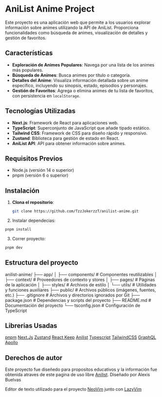 # AniList Anime Project

Este proyecto es una aplicación web que permite a los usuarios explorar información sobre animes utilizando la API de AniList. Proporciona funcionalidades como búsqueda de animes, visualización de detalles y gestión de favoritos.

## Características

- **Exploración de Animes Populares**: Navega por una lista de los animes más populares.
- **Búsqueda de Animes**: Busca animes por título o categoría.
- **Detalles del Anime**: Visualiza información detallada sobre un anime específico, incluyendo su sinopsis, estado, episodios y personajes.
- **Gestión de Favoritos**: Agrega o elimina animes de tu lista de favoritos, con persistencia en `localStorage`.

## Tecnologías Utilizadas

- **Next.js**: Framework de React para aplicaciones web.
- **TypeScript**: Superconjunto de JavaScript que añade tipado estático.
- **Tailwind CSS**: Framework de CSS para diseño rápido y responsivo.
- **Zustand**: Biblioteca para gestión de estado en React.
- **AniList API**: API para obtener información sobre animes.

## Requisitos Previos

- Node.js (versión 14 o superior)
- pnpm (versión 6 o superior)

## Instalación

1. **Clona el repositorio**:

   ```bash
   git clone https://github.com/TzzJokerzzT/anilist-anime.git
   ```

2. Instalar dependecias:

```bash
pnpm install
```

3. Correr proyecto:

```bash
pnpm dev
```

## Estructura del proyecto

anilist-anime/
├── app/
│ ├── components/ # Componentes reutilizables
│ ├── context/ # Proveedores de contexto y stores
│ ├── pages/ # Páginas de la aplicación
│ ├── styles/ # Archivos de estilo
│ └── utils/ # Utilidades y funciones auxiliares
├── public/ # Archivos públicos (imágenes, fuentes, etc.)
├── .gitignore # Archivos y directorios ignorados por Git
├── package.json # Dependencias y scripts del proyecto
├── README.md # Documentación del proyecto
└── tsconfig.json # Configuración de TypeScript

## Librerias Usadas

[pnpm](https://pnpm.io/es/)
[Next.Js](https://nextjs.org/)
[Zustand](https://zustand-demo.pmnd.rs/)
[React Keep](https://react.keepdesign.io/)
[Anilist](https://docs.anilist.co/)
[Typescript](https://www.typescriptlang.org/)
[TailwindCSS](https://tailwindcss.com/)
[GraphQL](https://graphql.org/)
[Apollo](https://www.apollographql.com/docs/apollo-server)

## Derechos de autor

Este proyecto fue diseñedo para propositos educativos y la información fue obtenida atraves de este pagina de uso libre [Anilist](https://docs.anilist.co/). Diseñado por Alexis Buelvas

Editor de texto utilizado para el proyecto [NeoVim](https://neovim.io/) junto con [LazyVim](https://www.lazyvim.org/)

